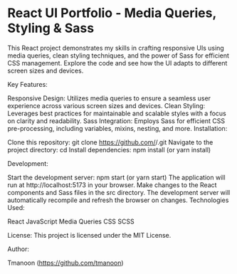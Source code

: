 # React UI Portfolio - Media Queries, Styling & Sass

This React project demonstrates my skills in crafting responsive UIs using media queries, clean styling techniques, and the power of Sass for efficient CSS management. Explore the code and see how the UI adapts to different screen sizes and devices.

Key Features:

Responsive Design: Utilizes media queries to ensure a seamless user experience across various screen sizes and devices.
Clean Styling: Leverages best practices for maintainable and scalable styles with a focus on clarity and readability.
Sass Integration: Employs Sass for efficient CSS pre-processing, including variables, mixins, nesting, and more.
Installation:

Clone this repository: git clone https://github.com/<your-username>/<your-repo-name>.git
Navigate to the project directory: cd <your-repo-name>
Install dependencies: npm install (or yarn install)

Development:

Start the development server: npm start (or yarn start)
The application will run at http://localhost:5173 in your browser.
Make changes to the React components and Sass files in the src directory.
The development server will automatically recompile and refresh the browser on changes.
Technologies Used:

React
JavaScript
Media Queries
CSS
SCSS

License:
This project is licensed under the MIT License.

Author:

Tmanoon (https://github.com/tmanoon)
